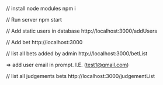 // install node modules
npm i

// Run server
npm start

// Add static users in database
http://localhost:3000/addUsers

// Add bet
http://localhost:3000

// list all bets added by admin
http://localhost:3000/betList

=> add user email in prompt. I.E. (test1@gmail.com)

// list all judgements bets
http://localhost:3000/judgementList
